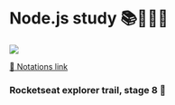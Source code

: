 # Node.js study 📚👨🏻‍💻
<img src="https://blog.geekhunter.com.br/wp-content/uploads/2021/02/1_mp91A9RzagntGGjBnwu4Yw.png">

[🔗 Notations link](https://rectangular-lemonade-0d3.notion.site/Node-js-584393270a1345b8944100fcf72ad363)

### Rocketseat explorer trail, stage 8 🚀